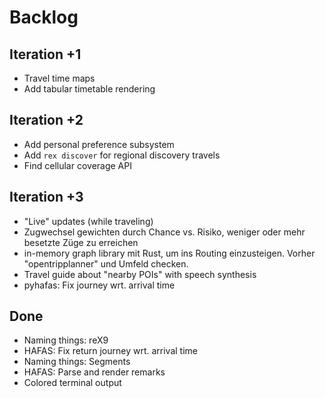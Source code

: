 # Backlog

## Iteration +1
- Travel time maps
- Add tabular timetable rendering

## Iteration +2
- Add personal preference subsystem
- Add `rex discover` for regional discovery travels
- Find cellular coverage API

## Iteration +3
- "Live" updates (while traveling)
- Zugwechsel gewichten durch Chance vs. Risiko, weniger oder mehr besetzte Züge zu erreichen
- in-memory graph library mit Rust, um ins Routing einzusteigen. Vorher "opentripplanner" und Umfeld checken.
- Travel guide about "nearby POIs" with speech synthesis
- pyhafas: Fix journey wrt. arrival time


## Done
- Naming things: reX9
- HAFAS: Fix return journey wrt. arrival time
- Naming things: Segments
- HAFAS: Parse and render remarks
- Colored terminal output
